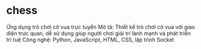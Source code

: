 # chess
Ứng dụng trò chơi cờ vua trực tuyến
Mô tả: Thiết kế trò chơi cờ vua với giao diện trực quan, dễ sử dụng giúp người chơi giải trí lành mạnh và phát triển trí tuệ
Công nghệ: Python, JavaScript, HTML, CSS, lập trình Socket
